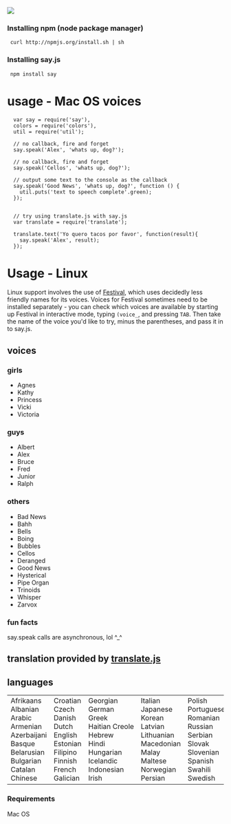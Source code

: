 <img src = "https://github.com/Marak/say.js/raw/master/logo.png"/>

### Installing npm (node package manager)

     curl http://npmjs.org/install.sh | sh

### Installing say.js

     npm install say


# usage - Mac OS voices

      var say = require('say'),
      colors = require('colors'),
      util = require('util');

      // no callback, fire and forget
      say.speak('Alex', 'whats up, dog?');

      // no callback, fire and forget
      say.speak('Cellos', 'whats up, dog?');

      // output some text to the console as the callback
      say.speak('Good News', 'whats up, dog?', function () {
        util.puts('text to speech complete'.green);
      });


      // try using translate.js with say.js
      var translate = require('translate');

      translate.text('Yo quero tacos por favor', function(result){
        say.speak('Alex', result);
      });


# Usage - Linux

Linux support involves the use of [Festival](http://www.cstr.ed.ac.uk/projects/festival/), which uses decidedly less friendly names for its voices.  Voices for 
Festival sometimes need to be installed separately - you can check which voices are available by starting up Festival in interactive mode, typing `(voice_`, 
and pressing `TAB`.  Then take the name of the voice you'd like to try, minus the parentheses, and pass it in to say.js.  

## voices
### girls
- Agnes
- Kathy
- Princess
- Vicki
- Victoria

### guys
- Albert
- Alex
- Bruce
- Fred
- Junior
- Ralph

### others
- Bad News
- Bahh
- Bells
- Boing
- Bubbles
- Cellos 
- Deranged
- Good News
- Hysterical
- Pipe Organ
- Trinoids
- Whisper
- Zarvox

### fun facts

say.speak calls are asynchronous, lol ^_^

## translation provided by <a href = "http://github.com/marak/translate.js">translate.js</a>

## languages

<table><tbody><tr><td style="white-space: nowrap;">Afrikaans<br>Albanian<br>Arabic<br>Armenian<br>Azerbaijani<br>Basque<br>Belarusian<br>Bulgarian<br>Catalan<br>Chinese</td><td style="white-space: nowrap;">Croatian<br>Czech<br>Danish<br>Dutch<br>English<br>Estonian<br>Filipino<br>Finnish<br>French<br>Galician</td><td style="white-space: nowrap;">Georgian<br>German<br>Greek<br>Haitian Creole<br>Hebrew<br>Hindi<br>Hungarian<br>Icelandic<br>Indonesian<br>Irish</td><td style="white-space: nowrap;">Italian<br>Japanese<br>Korean<br>Latvian<br>Lithuanian<br>Macedonian<br>Malay<br>Maltese<br>Norwegian<br>Persian</td><td style="white-space: nowrap;">Polish<br>Portuguese<br>Romanian<br>Russian<br>Serbian<br>Slovak<br>Slovenian<br>Spanish<br>Swahili<br>Swedish</td><td style="white-space: nowrap;">Thai<br>Turkish<br>Ukrainian<br>Urdu<br>Vietnamese<br>Welsh<br>Yiddish</td></tr></tbody></table>

### Requirements

Mac OS

          
